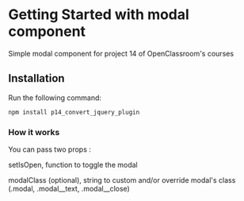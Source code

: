 # Getting Started with modal component

Simple modal component for project 14 of OpenClassroom's courses

## Installation

Run the following command:

`npm install p14_convert_jquery_plugin`

### How it works

You can pass two props :

setIsOpen, function to toggle the modal

modalClass (optional), string to custom and/or override modal's class (.modal, .modal__text, .modal__close)
